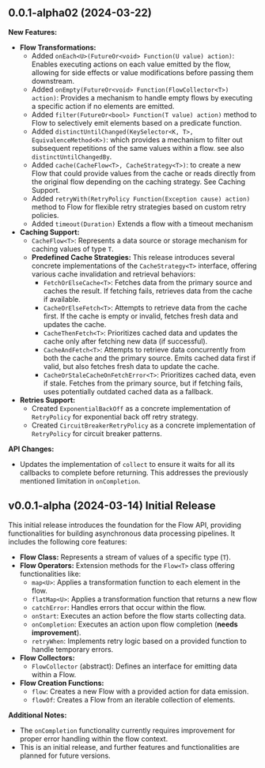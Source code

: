 ## 0.0.1-alpha02 (2024-03-22)

**New Features:**

* **Flow Transformations:**
  * Added `onEach<U>(FutureOr<void> Function(U value) action)`: Enables executing actions on each value emitted by the flow, allowing for side effects or value modifications before passing them downstream.
  * Added `onEmpty(FutureOr<void> Function(FlowCollector<T>) action)`: Provides a mechanism to handle empty flows by executing a specific action if no elements are emitted.
  * Added `filter(FutureOr<bool> Function(T value) action)` method to Flow to selectively emit elements based on a predicate function.
  * Added `distinctUntilChanged(KeySelector<K, T>, EquivalenceMethod<K>)`: which provides a mechanism to filter out subsequent repetitions of the same values within a flow. see also `distinctUntilChangedBy`.
  * Added `cache(CacheFlow<T>, CacheStrategy<T>)`: to create a new Flow that could provide values from the cache or reads directly from the original flow depending on the caching strategy. See Caching Support.
  * Added `retryWith(RetryPolicy Function(Exception cause) action)` method to Flow for flexible retry strategies based on custom retry policies.
  * Added `timeout(Duration)` Extends a flow with a timeout mechanism
* **Caching Support:**
  * `CacheFlow<T>`: Represents a data source or storage mechanism for caching values of type `T`.
  * **Predefined Cache Strategies:** This release introduces several concrete implementations of the `CacheStrategy<T>` interface, offering various cache invalidation and retrieval behaviors:
    * `FetchOrElseCache<T>`: Fetches data from the primary source and caches the result. If fetching fails, retrieves data from the cache if available.
    * `CacheOrElseFetch<T>`: Attempts to retrieve data from the cache first. If the cache is empty or invalid, fetches fresh data and updates the cache.
    * `CacheThenFetch<T>`: Prioritizes cached data and updates the cache only after fetching new data (if successful).
    * `CacheAndFetch<T>`: Attempts to retrieve data concurrently from both the cache and the primary source. Emits cached data first if valid, but also fetches fresh data to update the cache.
    * `CacheOrStaleCacheOnFetchError<T>`: Prioritizes cached data, even if stale. Fetches from the primary source, but if fetching fails, uses potentially outdated cached data as a fallback.
* **Retries Support:**
  * Created `ExponentialBackOff` as a concrete implementation of `RetryPolicy` for exponential back off retry strategy.
  * Created `CircuitBreakerRetryPolicy` as a concrete implementation of `RetryPolicy` for circuit breaker patterns.

**API Changes:**

* Updates the implementation of `collect` to ensure it waits for all its callbacks to complete before returning. This addresses the previously mentioned limitation in `onCompletion`.


## v0.0.1-alpha (2024-03-14) **Initial Release**

This initial release introduces the foundation for the Flow API, providing functionalities for building asynchronous data processing pipelines. It includes the following core features:

* **Flow Class:** Represents a stream of values of a specific type (`T`).
* **Flow Operators:** Extension methods for the `Flow<T>` class offering functionalities like:
    * `map<U>`: Applies a transformation function to each element in the flow.
    * `flatMap<U>`: Applies a transformation function that returns a new flow
    * `catchError`: Handles errors that occur within the flow.
    * `onStart`: Executes an action before the flow starts collecting data.
    * `onCompletion`: Executes an action upon flow completion (**needs improvement**).
    * `retryWhen`: Implements retry logic based on a provided function to handle temporary errors.
* **Flow Collectors:**
    * `FlowCollector` (abstract): Defines an interface for emitting data within a Flow.
* **Flow Creation Functions:**
    * `flow`: Creates a new Flow with a provided action for data emission.
    * `flowOf`: Creates a Flow from an iterable collection of elements.

**Additional Notes:**

* The `onCompletion` functionality currently requires improvement for proper error handling within the flow context.
* This is an initial release, and further features and functionalities are planned for future versions.